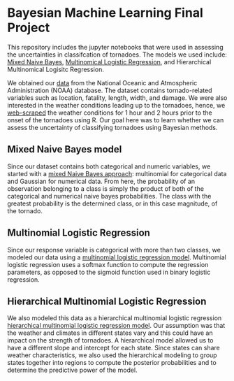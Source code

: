 # Bayesian Machine Learning Final Project

This repository includes the jupyter notebooks that were used in assessing the uncertainties in classifcation of tornadoes. The models we used include: [Mixed Naive Bayes](https://github.com/prabsingh1/bayesian_tornado/blob/main/tornados-Naive%20Bayes.ipynb), [Multinomical Logistic Regression](https://github.com/prabsingh1/bayesian_tornado/blob/main/tornados-Naive%20Bayes.ipynb), and Hierarchical Multinomical Logisitc Regression. 

We obtained our [data](https://github.com/prabsingh1/bayesian_tornado/blob/main/1950-2018_all_tornadoes.csv) from the National Oceanic and Atmospheric Administration (NOAA) database. The dataset contains tornado-related variables such as location, fatality, length, width, and damage. We were also interested in the weather conditions leading up to the tornadoes, hence, we [web-scraped](https://github.com/prabsingh1/bayesian_tornado/blob/main/tornado_obs_combining.R) the weather conditions for 1 hour and 2 hours prior to the onset of the tornadoes using R. Our goal here was to learn whether we can assess the uncertainty of classifying tornadoes using Bayesian methods. 

## Mixed Naive Bayes model

Since our dataset contains both categorical and numeric variables, we started with a [mixed Naive Bayes approach](https://github.com/prabsingh1/bayesian_tornado/blob/main/tornados-Naive%20Bayes.ipynb): multinomial for categorical data and Gaussian for numerical data. From here, the probability of an observation belonging to a class is simply the product of both of the categorical and numerical naive bayes probabilities. The class with the greatest probability is the determined class, or in this case magnitude, of the tornado. 

## Multinomial Logistic Regression 

Since our response variable is categorical with more than two classes, we modeled our data using a [multinomial logistic regression model](https://github.com/prabsingh1/bayesian_tornado/blob/main/tornados-Naive%20Bayes.ipynb). Multinomial logistic regression uses a softmax function to compute the regression parameters, as opposed to the sigmoid function used in binary logistic regression.    


## Hierarchical Multinomial Logistic Regression 

We also modeled this data as a hierarchical multinomial logistic regression [hierarchical multinomial logistic regression model](https://github.com/prabsingh1/bayesian_tornado/blob/main/tornados-hierarchical.ipynb). Our assumption was that the weather and climates in different states vary and this could have an impact on the strength of tornadoes. A hierarchical model allowed us to have a different slope and intercept for each state. Since states can share weather characteristics, we also used the hierarchical modeling to group states together into regions to compute the posterior probabilities and to determine the predictive power of the model.  
